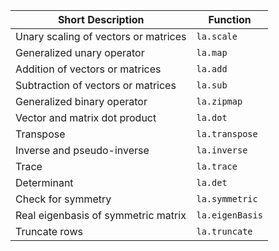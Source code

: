 | Short Description | Function |
|---|---|
| Unary scaling of vectors or matrices | `la.scale` | 
| Generalized unary operator | `la.map` | 
| Addition of vectors or matrices | `la.add` |
| Subtraction of vectors or matrices | `la.sub` |
| Generalized binary operator | `la.zipmap` | 
| Vector and matrix dot product | `la.dot` | 
| Transpose  | `la.transpose` | 
| Inverse and pseudo-inverse  | `la.inverse` | 
| Trace  | `la.trace` | 
| Determinant  | `la.det` |  
| Check for symmetry | `la.symmetric` |
| Real eigenbasis of symmetric matrix | `la.eigenBasis` |
| Truncate rows | `la.truncate` |
